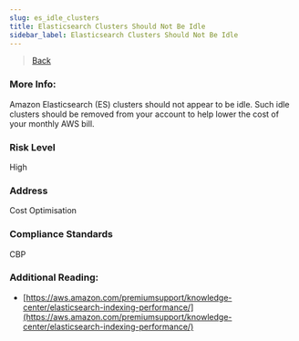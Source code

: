 ```yaml
---
slug: es_idle_clusters
title: Elasticsearch Clusters Should Not Be Idle
sidebar_label: Elasticsearch Clusters Should Not Be Idle
---
```

> [Back](../../esmonitoring)

### More Info:
Amazon Elasticsearch (ES) clusters should not appear to be idle. Such idle clusters should be removed from your account to help lower the cost of your monthly AWS bill.

### Risk Level
High

### Address
Cost Optimisation

### Compliance Standards
CBP

### Additional Reading:
- [https://aws.amazon.com/premiumsupport/knowledge-center/elasticsearch-indexing-performance/](https://aws.amazon.com/premiumsupport/knowledge-center/elasticsearch-indexing-performance/) 
